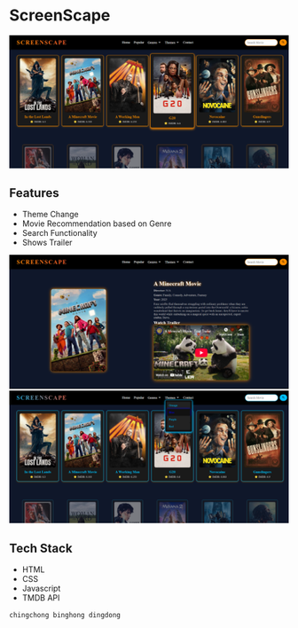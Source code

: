 # ScreenScape
![Popular Image WebPage](https://github.com/vishucs50/Movie-Website/blob/master/webseries/popular.png)

## Features
- Theme Change
- Movie Recommendation based on Genre
- Search Functionality
- Shows Trailer

![Detail Image WebPage](https://github.com/vishucs50/Movie-Website/blob/master/webseries/detail.png)
![Theme Change WebPage](https://github.com/vishucs50/Movie-Website/blob/master/webseries/image.png)

## Tech Stack
- HTML
- CSS
- Javascript
- TMDB API

```
chingchong binghong dingdong
```

